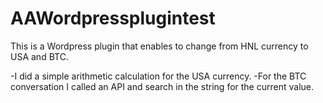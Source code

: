 # AAWordpressplugintest

This is a Wordpress plugin that enables to change from HNL currency to USA and BTC.

-I did a simple arithmetic calculation for the USA currency.
-For the BTC conversation I called an API and search in the string for the current value. 
